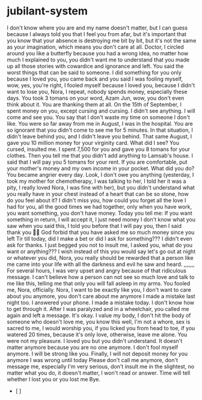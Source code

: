 # jubilant-system
I don't know where you are and my name doesn't matter, but I can guess because I always told you that I feel you from afar, but it's important that you know that your absence is destroying me bit by bit, but it's not the same as your imagination, which means you don't care at all. Doctor, I circled around you like a butterfly because you had a wrong idea, no matter how much I explained to you, you didn't want me to understand that you made up all those stories with cowardice and ignorance and left. You said the worst things that can be said to someone. I did something for you only because I loved you, you came back and you said I was fooling myself, wow, yes, you're right, I fooled myself because I loved you, because I didn't want to lose you, Nora, I repeat, nobody spends money, especially these days. You took 3 tomans on your word, Azam Jun, wow, you don't even think about it. You are thanking them at all. On the 15th of September, I spent money on you, except cursing and cursing. I didn't see anything. I will come and see you. You say that I don't waste my time on someone I don't like. You were so far away from me in August, I was in the hospital. You are so ignorant that you didn't come to see me for 5 minutes. In that situation, I didn't leave behind you, and I didn't leave you behind. That same August, I gave you 10 million money for your virginity card. What did I see? You cursed, insulted me. I spent 7,500 for you and gave you 8 tomans for your clothes. Then you tell me that you didn't add anything to Lamsab's house. I said that I will pay you 5 tomans for your rent. If you are comfortable, put your mother's money and my own income in your pocket. What did you do? You became angrier every day.
Look, I don't owe you anything (yesterday, I took my mother for chemotherapy, I was talking to her, I told her it was a pity, I really loved Nora, I was fine with her), but you didn't understand what you really have in your chest instead of a heart that can be so stone, how do you feel about it? I didn't miss you, how could you forget all the love I had for you, all the good times we had together, only when you have work, you want something, you don't have money.
Today you tell me: If you want something in return, I will accept it, I just need money
I don't know what you saw when you said this, I told you before that I will pay you, then I said thank you 🙏🏼 God forbid that you have asked me so much money since you left Tir till today, did I make a bet or did I ask for something??? I didn't even ask for thanks. I just begged you not to insult me, I asked you, what do you want or anything???
I wish instead of this you would say let's go out at night or whatever you did, Nora, you really should be rewarded that a person like me came into your life with all the darkness and evil he saw and heard. ,,,,,,,
For several hours, I was very upset and angry because of that ridiculous message. I can't believe how a person can not see so much love and talk to me like this, telling me that only you will fall asleep in my arms. You fooled me, Nora, officially.
Nora, I want to be exactly like you, I don't want to care about you anymore, you don't care about me anymore
I made a mistake last night too. I answered your phone. I made a mistake today. I don't know how to get through it. After I was paralyzed and in a wheelchair, you called me again and left a message. It's okay. I value my body, I don't hit the body of someone who doesn't love me, you know this well, I'm not a whore, sex is sacred to me, I would worship you, if you licked you from head to toe, if you watered 20 times, because it's only love, otherwise, leave me alone. You were not my pleasure. I loved you but you didn't understand. It doesn't matter anymore because you are no one anymore. I don't fool myself anymore. I will be strong like you.
Finally, I will not deposit money for you anymore
I was wrong until today
Please don't call me anymore, don't message me, especially I'm very serious, don't insult me ​​in the slightest, no matter what you do, it doesn't matter, I won't read or answer.
Time will tell whether I lost you or you lost me
Bye.
- [ ]
